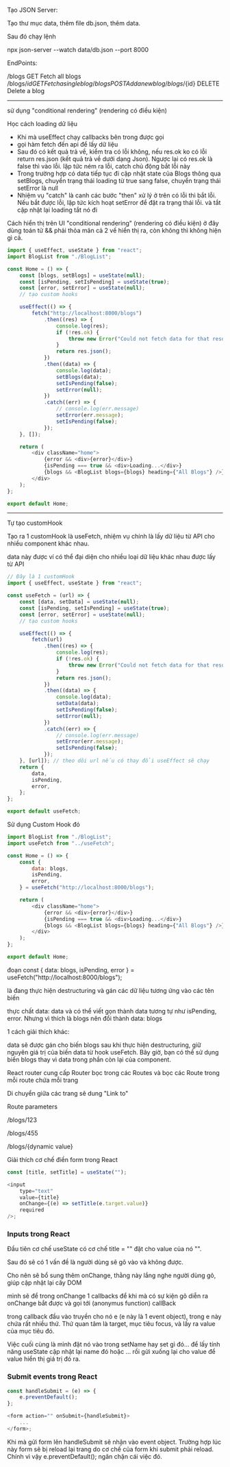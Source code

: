 Tạo JSON Server:

Tạo thư mục data, thêm file db.json, thêm data.

Sau đó chạy lệnh

npx json-server --watch data/db.json --port 8000

EndPoints:

/blogs GET Fetch all blogs
/blogs/${id} GET Fetch a single blog
/blogs POST Add a new blog
/blogs/${id} DELETE Delete a blog

---

sử dụng "conditional rendering" (rendering có điều kiện)

Học cách loading dữ liệu

-   Khi mà useEffect chạy callbacks bên trong được gọi
-   gọi hàm fetch đến api để lấy dữ liệu
-   Sau đó có kết quả trả về, kiểm tra có lỗi không, nếu res.ok ko có lỗi return res.json (kết quả trả về dưới dạng Json). Ngược lại có res.ok là false thì vào lỗi. lặp tức ném ra lỗi, catch chủ động bắt lỗi này
-   Trong trường hợp có data tiếp tục đi cập nhật state của Blogs thông qua setBlogs, chuyển trạng thái loading từ true sang false, chuyển trạng thái setError là null
-   Nhiệm vụ "catch" là canh các bước "then" xử lý ở trên có lỗi thì bắt lỗi. Nếu bắt được lỗi, lặp tức kích hoạt setError để đặt ra trạng thái lỗi. và tắt cập nhật lại loading tắt nó đi

Cách hiển thị trên UI "conditional rendering" (rendering có điều kiện) ở đây dùng toán tử && phải thỏa mãn cả 2 vế hiển thị ra, còn không thì không hiện gì cả.

```js
import { useEffect, useState } from "react";
import BlogList from "./BlogList";

const Home = () => {
    const [blogs, setBlogs] = useState(null);
    const [isPending, setIsPending] = useState(true);
    const [error, setError] = useState(null);
    // tạo custom hooks

    useEffect(() => {
        fetch("http://localhost:8000/blogs")
            .then((res) => {
                console.log(res);
                if (!res.ok) {
                    throw new Error("Could not fetch data for that resource");
                }
                return res.json();
            })
            .then((data) => {
                console.log(data);
                setBlogs(data);
                setIsPending(false);
                setError(null);
            })
            .catch((err) => {
                // console.log(err.message)
                setError(err.message);
                setIsPending(false);
            });
    }, []);

    return (
        <div className="home">
            {error && <div>{error}</div>}
            {isPending === true && <div>Loading...</div>}
            {blogs && <BlogList blogs={blogs} heading={"All Blogs"} />}
        </div>
    );
};

export default Home;
```

---

Tự tạo customHook

Tạo ra 1 customHook là useFetch, nhiệm vụ chính là lấy dữ liệu từ API cho nhiều component khác nhau.

data này được ví có thể đại diện cho nhiều loại dữ liệu khác nhau được lấy từ API

```js
// Đây là 1 customHook
import { useEffect, useState } from "react";

const useFetch = (url) => {
    const [data, setData] = useState(null);
    const [isPending, setIsPending] = useState(true);
    const [error, setError] = useState(null);
    // tạo custom hooks

    useEffect(() => {
        fetch(url)
            .then((res) => {
                console.log(res);
                if (!res.ok) {
                    throw new Error("Could not fetch data for that resource");
                }
                return res.json();
            })
            .then((data) => {
                console.log(data);
                setData(data);
                setIsPending(false);
                setError(null);
            })
            .catch((err) => {
                // console.log(err.message)
                setError(err.message);
                setIsPending(false);
            });
    }, [url]); // theo dõi url nếu có thay đổi useEffect sẽ chạy
    return {
        data,
        isPending,
        error,
    };
};

export default useFetch;
```

Sử dụng Custom Hook đó

```js
import BlogList from "./BlogList";
import useFetch from "../useFetch";

const Home = () => {
    const {
        data: blogs,
        isPending,
        error,
    } = useFetch("http://localhost:8000/blogs");

    return (
        <div className="home">
            {error && <div>{error}</div>}
            {isPending === true && <div>Loading...</div>}
            {blogs && <BlogList blogs={blogs} heading={"All Blogs"} />}
        </div>
    );
};

export default Home;
```

đoạn const { data: blogs, isPending, error } = useFetch("http://localhost:8000/blogs");

là đang thực hiện destructuring và gán các dữ liệu tương ứng vào các tên biến

thực chất data: data và có thể viết gọn thành data tương tự như isPending, error. Nhưng vì thích là blogs nên đổi thành data: blogs

1 cách giải thích khác:

data sẽ được gán cho biến blogs sau khi thực hiện destructuring, giữ nguyên giá trị của biến data từ hook useFetch. Bây giờ, bạn có thể sử dụng biến blogs thay vì data trong phần còn lại của component.

React router cung cấp Router bọc trong các Routes và bọc các Route trong mỗi route chứa mỗi trang

Di chuyển giữa các trang sẽ dung "Link to"

Route parameters

/blogs/123

/blogs/455

/blogs/{dynamic value}

Giải thích cơ chế điền form trong React

```js
const [title, setTitle] = useState("");

<input
    type="text"
    value={title}
    onChange={(e) => setTitle(e.target.value)}
    required
/>;
```

### Inputs trong React

Đầu tiên cơ chế useState có cơ chế title = "" đặt cho value của nó "".

Sau đó sẽ có 1 vấn đề là người dùng sẽ gõ vào và không được.

Cho nên sẽ bổ sung thêm onChange, thằng này lắng nghe người dùng gõ, giúp cập nhật lại cây DOM

mình sẽ để trong onChange 1 callbacks để khi mà có sự kiện gõ diễn ra onChange bắt được và gọi tới (anonymus function) callBack

trong callback đầu vào truyền cho nó e (e này là 1 event object), trong e này chứa rất nhiều thứ. Thứ quan tâm là target, mục tiêu focus, và lấy ra value của mục tiêu đó.

Việc cuối cùng là mình đặt nó vào trong setName hay set gì đó... để lấy tính năng useState cập nhật lại name đó hoặc ... rồi gửi xuống lại cho value để value hiển thị giá trị đó ra.

### Submit events trong React

```js
const handleSubmit = (e) => {
    e.preventDefault();
};

<form action="" onSubmit={handleSubmit}>
    ...
</form>;
```

Khi mà gửi form lên handleSubmit sẽ nhận vào event object. Trường hợp lúc này form sẽ bị reload lại trang do cơ chế của form khi submit phải reload. Chính vì vậy e.preventDefault(); ngăn chặn cái việc đó.
